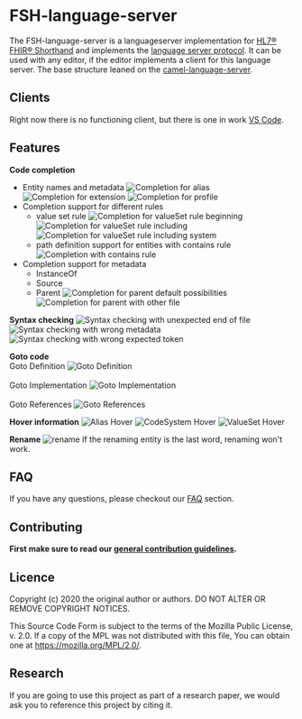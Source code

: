 # FSH-language-server

The FSH-language-server is a languageserver implementation for 
[HL7® FHIR® Shorthand](http://hl7.org/fhir/uv/shorthand/STU1/) 
and implements the [language server protocol](https://microsoft.github.io/language-server-protocol/).
It can be used with any editor, if the editor implements a client for this language server. The base structure leaned on the [camel-language-server](https://github.com/camel-tooling/camel-language-server/tree/master).

## Clients
Right now there is no functioning client, but there is one in work [VS Code](https://github.com/FHOOEAIST/Itamae).

## Features

**Code completion**
* Entity names and metadata
![Completion for alias](./images/aliasCompletion.png "Completion for alias")
![Completion for extension](./images/extensionCompletion.png "Completion for extension")
![Completion for profile](./images/profileCompletion.png "Completion for profile")
* Completion support for different rules
    * value set rule
      ![Completion for valueSet rule beginning](./images/vsRuleCompletion1.png "Completion for valueSet rule beginning")
      ![Completion for valueSet rule including](./images/vsRuleCompletion2.png "Completion for valueSet rule including")
      ![Completion for valueSet rule including system](./images/vsRuleCompletion3.png "Completion for valueSet rule including system")
    * path definition support for entities with contains rule
      ![Completion with contains rule](./images/sdRuleCompletionWithContainsRule.png "Completion with contains rule")
* Completion support for metadata
    * InstanceOf
    * Source
    * Parent
      ![Completion for parent default possibilities](./images/parentCompletion.png "Completion for parent default possibilities")
      ![Completion for parent with other file](./images/parentCompletionWithOtherFile.png "Completion for parent with other file")


**Syntax checking**
![Syntax checking with unexpected end of file](./images/syntaxCheckingEOF.png "Syntax checking with unexpected end of file")
![Syntax checking with wrong metadata](./images/syntaxCheckingWrongMetadata.png "Syntax checking with wrong metadata")
![Syntax checking with wrong expected token](./images/syntaxCheckingWrongToken.png "Syntax checking with wrong expected token")


**Goto code** \
Goto Definition
![Goto Definition](./images/goToDefinition.gif "Goto Definition") \
\
Goto Implementation
![Goto Implementation](./images/goToImplementation.gif "Goto Implementation")\
\
Goto References
![Goto References](./images/goToReferences.gif "Goto References")

**Hover information**
![Alias Hover](./images/aliasHover.png "Alias Hover")
![CodeSystem Hover](./images/codeSystemHover.png "CodeSystem Hover")
![ValueSet Hover](./images/valueSetHover.png "ValueSet Hover")

**Rename** 
![rename](./images/rename.gif "rename")
If the renaming entity is the last word, renaming won't work.

## FAQ

If you have any questions, please checkout our [FAQ](https://fhooeaist.github.io/seshat/faq.html) section.

## Contributing

**First make sure to read our [general contribution guidelines](https://fhooeaist.github.io/CONTRIBUTING.html).**
   
## Licence

Copyright (c) 2020 the original author or authors.
DO NOT ALTER OR REMOVE COPYRIGHT NOTICES.

This Source Code Form is subject to the terms of the Mozilla Public
License, v. 2.0. If a copy of the MPL was not distributed with this
file, You can obtain one at https://mozilla.org/MPL/2.0/.

## Research

If you are going to use this project as part of a research paper, we would ask you to reference this project by citing
it.
